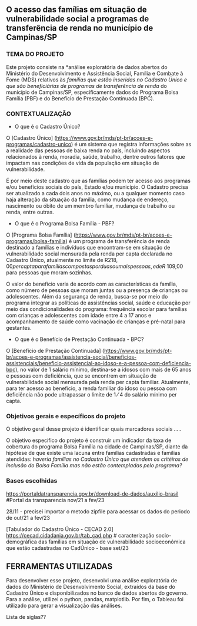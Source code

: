 ## O acesso das famílias em situação de vulnerabilidade social a programas de transferência de renda no município de Campinas/SP

### TEMA DO PROJETO

Este projeto consiste na *análise exploratória de dados abertos do Ministério do Desenvolvimento e Assistência Social, Família e Combate à Fome (MDS) relativos às *famílias que estão inseridas no Cadastro Único e que são beneficiárias de programas de transferência de renda* do município de Campinas/SP, especificamente dados do Programa Bolsa Família (PBF) e do Benefício de Prestação Continuada (BPC). 

### CONTEXTUALIZAÇÃO

* O que é o Cadastro Único?

O [Cadastro Único] (https://www.gov.br/mds/pt-br/acoes-e-programas/cadastro-unico) é um sistema que registra informações sobre as a realidade das pessoas de baixa renda no país, incluindo aspectos relacionados à renda, moradia, saúde, trabalho, dentre outros fatores que impactam nas condições de vida da população em situação de vulnerabilidade. 

É por meio deste cadastro que as famílias podem ter acesso aos programas e/ou benefícios sociais do país, Estado e/ou município. O Cadastro precisa ser atualizado a cada dois anos no máximo, ou a qualquer momento caso haja alteração da situação da família, como mudança de endereço, nascimento ou óbito de um membro familiar, mudança de trabalho ou renda, entre outras.

* O que é o Programa Bolsa Família - PBF?

O [Programa Bolsa Família] (https://www.gov.br/mds/pt-br/acoes-e-programas/bolsa-familia) é um programa de transferência de renda destinado a famílias e indivíduos que encontram-se em situação de vulnerabilidade social mensurada pela renda per capta declarada no Cadastro Único, atualmente no limite de R$218,00 per capta para famílias compostas por duas ou mais pessoas, e de R$ 109,00 para pessoas que moram sozinhas. 

O valor do benefício varia de acordo com as características da família, como número de pessoas que moram juntas ou a presença de crianças ou adolescentes. Além da segurança de renda, busca-se por meio do programa integrar as políticas de assistências social, saúde e educação por meio das condicionalidades do programa: frequência escolar para famílias com crianças e adolescentes com idade entre 4 a 17 anos e acompanhamento de saúde como vacinação de crianças e pré-natal para gestantes.

* O que é o Benefício de Prestação Continuada - BPC?

O [Benefício de Prestação Continuada] (https://www.gov.br/mds/pt-br/acoes-e-programas/assistencia-social/beneficios-assistenciais/beneficio-assistencial-ao-idoso-e-a-pessoa-com-deficiencia-bpc), no valor de 1 salário mínimo, destina-se a idosos com mais de 65 anos e pessoas com deficiência, que se encontrem em situação de vulnerabilidade social mensurada pela renda per capta familiar. Atualmente, para ter acesso ao benefício, a renda familiar do idoso ou pessoa com deficiência não pode ultrapassar o limite de 1 ⁄ 4 do salário mínimo per capta.

### Objetivos gerais e específicos do projeto

O objetivo geral desse projeto é identificar quais marcadores sociais .....

O objetivo específico do projeto é construir um indicador da taxa de cobertura do programa Bolsa Família na cidade de Campinas/SP, diante da hipótese de que existe uma lacuna entre famílias cadastradas e famílias atendidas: *haveria famílias no Cadastro Único que atendem os critéiros de inclusão do Bolsa Família mas não estão contempladas pelo programa?*

### Bases escolhidas

https://portaldatransparencia.gov.br/download-de-dados/auxilio-brasil #Portal da transparencia nov/21 a fev/23

28/11 - precisei importar o metodo zipfile para acessar os dados do periodo de out/21 a fev/23

[Tabulador do Cadastro Único - CECAD 2.0] https://cecad.cidadania.gov.br/tab_cad.php # caracterização socio-demográfica das famílias em situação de vulnerabilidade socioeconômica que estão cadastradas no CadÚnico - base set/23

## FERRAMENTAS UTILIZADAS
Para desenvolver esse projeto, desenvolvi uma análise exploratória de dados do Ministério de Desenvolvimento Social, extraídos da base do Cadastro Único e disponibilizados no banco de dados abertos do governo. Para a análise, utilizei o python, pandas, matplotlib. Por fim, o Tableau foi utilizado para gerar a visualização das análises.

Lista de siglas??
